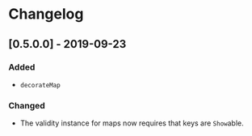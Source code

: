 # Changelog

## [0.5.0.0] - 2019-09-23

### Added

* `decorateMap`

### Changed

* The validity instance for maps now requires that keys are `Show`able.

